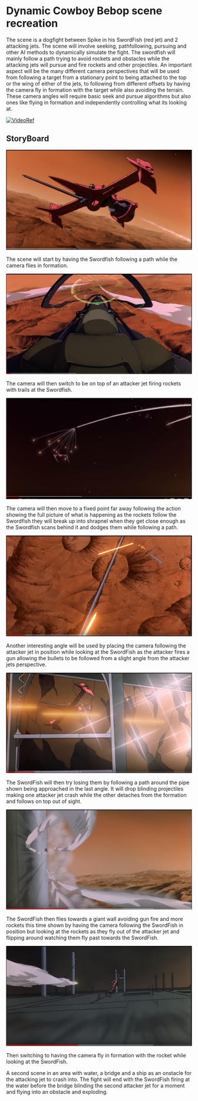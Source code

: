 # Dynamic Cowboy Bebop scene recreation 

The scene is a dogfight between Spike in his SwordFish (red jet) and 2 attacking jets.
The scene will involve seeking, pathfollowing, pursuing and other AI methods to dynamically 
simulate the fight. The swordfish will mainly follow a path trying to avoid rockets and obstacles
while the attacking jets will pursue and fire rockets and other projectiles. An important aspect will be the many
different camera perspectives that will be used from following a target from a stationary point
to being attached to the top or the wing of either of the jets, to following from different offsets 
by having the camera fly in formation with the target while also avoiding the terrain.
These camera angles will require basic seek and pursue algorithms but also ones like flying in formation and independently 
controlling what its looking at. 

[![VideoRef](https://img.youtube.com/vi/N-nRnddi7Q8/0.jpg)](https://www.youtube.com/watch?v=N-nRnddi7Q8)

## StoryBoard

![ref1](https://github.com/Marcin7373/AI_Assignment/blob/master/StoryBoard/ref1.PNG?raw=true) 

The scene will start by having the Swordfish following a path while the camera flies in formation.

![ref2](https://github.com/Marcin7373/AI_Assignment/blob/master/StoryBoard/ref4.PNG?raw=true) 

The camera will then switch to be on top of an attacker jet firing rockets with trails at the Swordfish.

![ref3](https://github.com/Marcin7373/AI_Assignment/blob/master/StoryBoard/ref5.PNG?raw=true) 

The camera will then move to a fixed point far away following the action showing the full picture of what is happening
as the rockets follow the Swordfish they will break up into shrapnel when they get close enough as
the Swordfish scans behind it and dodges them while following a path.

![ref4](https://github.com/Marcin7373/AI_Assignment/blob/master/StoryBoard/ref7.PNG?raw=true)  

Another interesting angle will be used by placing the camera following the attacker jet in position
while looking at the SwordFish as the attacker fires a gun allowing the bullets to be followed from a slight angle
from the attacker jets perspective.

![ref5](https://github.com/Marcin7373/AI_Assignment/blob/master/StoryBoard/ref9.PNG?raw=true)

The SwordFish will then try losing them by following a path around the pipe shown being approached in the last angle.
It will drop blinding projectiles making one attacker jet crash while the other detaches from the formation and follows on top out of sight.

![ref6](https://github.com/Marcin7373/AI_Assignment/blob/master/StoryBoard/ref15.PNG?raw=true)

The SwordFish then flies towards a giant wall avoiding gun fire and more rockets this time shown by having the camera 
following the SwordFish in position but looking at the rockets as they fly out of the attacker jet and flipping around watching them fly past towards the SwordFish.

![ref7](https://github.com/Marcin7373/AI_Assignment/blob/master/StoryBoard/ref16.PNG?raw=true) 

Then switching to having the camera fly in formation with the rocket while looking at the SwordFish.

A second scene in an area with water, a bridge and a ship as an onstacle for the attacking jet to crash into.
The fight will end with the SwordFish firing at the water before the bridge blinding the second attacker jet for a moment and flying into an obstacle and exploding.
